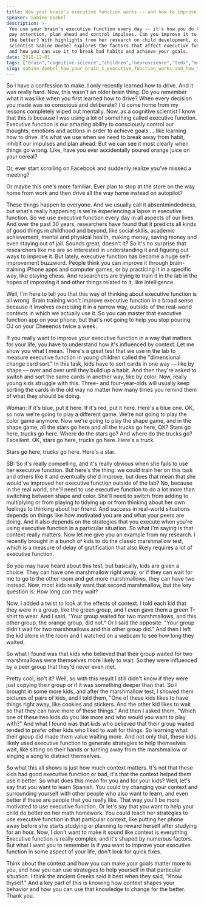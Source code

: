 ```yaml
---
title: How your brain's executive function works -- and how to improve it
speaker: Sabine Doebel
description: >-
 You use your brain's executive function every day -- it's how you do things like
 pay attention, plan ahead and control impulses. Can you improve it to change for
 the better? With highlights from her research on child development, cognitive
 scientist Sabine Doebel explores the factors that affect executive function --
 and how you can use it to break bad habits and achieve your goals.
date: 2018-12-01
tags: ["brain","cognitive-science","children","neuroscience","tedx","motivation","science"]
slug: sabine_doebel_how_your_brain_s_executive_function_works_and_how_to_improve_it
---
```


So I have a confession to make. I only recently learned how to drive. And it was really
hard. Now, this wasn't an older brain thing. Do you remember what it was like when you
first learned how to drive? When every decision you made was so conscious and deliberate?
I'd come home from my lessons completely wiped out mentally. Now, as a cognitive scientist
I know that this is because I was using a lot of something called executive function.
Executive function is our amazing ability to consciously control our thoughts, emotions
and actions in order to achieve goals ... like learning how to drive. It's what we use
when we need to break away from habit, inhibit our impulses and plan ahead. But we can see
it most clearly when things go wrong. Like, have you ever accidentally poured orange juice
on your cereal?

Or, ever start scrolling on Facebook and suddenly realize you've missed a
meeting?

Or maybe this one's more familiar: Ever plan to stop at the store on the way home from
work and then drive all the way home instead on autopilot?

These things happen to everyone. And we usually call it absentmindedness, but what's
really happening is we're experiencing a lapse in executive function. So we use executive
function every day in all aspects of our lives. And over the past 30 years, researchers
have found that it predicts all kinds of good things in childhood and beyond, like social
skills, academic achievement, mental and physical health, making money, saving money and
even staying out of jail. Sounds great, doesn't it? So it's no surprise that researchers
like me are so interested in understanding it and figuring out ways to improve it. But
lately, executive function has become a huge self-improvement buzzword. People think you
can improve it through brain-training iPhone apps and computer games, or by practicing it
in a specific way, like playing chess. And researchers are trying to train it in the lab
in the hopes of improving it and other things related to it, like intelligence.

Well, I'm here to tell you that this way of thinking about executive function is all
wrong. Brain training won't improve executive function in a broad sense because it
involves exercising it in a narrow way, outside of the real-world contexts in which we
actually use it. So you can master that executive function app on your phone, but that's
not going to help you stop pouring OJ on your Cheeerios twice a week.

If you really want to improve your executive function in a way that matters for your life,
you have to understand how it's influenced by context. Let me show you what I mean. There's
a great test that we use in the lab to measure executive function in young children called
the "dimensional change card sort." In this task, kids have to sort cards in one way —
like by shape — over and over until they build up a habit. And then they're asked to
switch and sort the same cards in another way, like by color. Now, really young kids
struggle with this. Three- and four-year-olds will usually keep sorting the cards in the
old way no matter how many times you remind them of what they should be
doing.

Woman: If it's blue, put it here. If it's red, put it here. Here's a blue one. OK, so now
we're going to play a different game. We're not going to play the color game anymore. Now
we're going to play the shape game, and in the shape game, all the stars go here and all
the trucks go here, OK? Stars go here, trucks go here. Where do the stars go? And where do
the trucks go? Excellent. OK, stars go here, trucks go here. Here's a truck.

Stars go here, trucks go here. Here's a star.

SB: So it's really compelling, and it's really obvious when she fails to use her executive
function. But here's the thing: we could train her on this task and others like it and
eventually she'd improve, but does that mean that she would've improved her executive
function outside of the lab? No, because in the real world, she'll need to use executive
function to do a lot more than switching between shape and color. She'll need to switch
from adding to multiplying or from playing to tidying up or from thinking about her own
feelings to thinking about her friend. And success in real-world situations depends on
things like how motivated you are and what your peers are doing. And it also depends on
the strategies that you execute when you're using executive function in a particular
situation. So what I'm saying is that context really matters. Now let me give you an
example from my research. I recently brought in a bunch of kids to do the classic
marshmallow test, which is a measure of delay of gratification that also likely requires a
lot of executive function.

So you may have heard about this test, but basically, kids are given a choice. They can
have one marshmallow right away, or if they can wait for me to go to the other room and
get more marshmallows, they can have two instead. Now, most kids really want that second
marshmallow, but the key question is: How long can they wait?

Now, I added a twist to look at the effects of context. I told each kid that they were in
a group, like the green group, and I even gave them a green T-shirt to wear. And I said,
"Your group waited for two marshmallows, and this other group, the orange group, did not."
Or I said the opposite: "Your group didn't wait for two marshmallows and this other group
did." And then I left the kid alone in the room and I watched on a webcam to see how long
they waited.

So what I found was that kids who believed that their group waited for two marshmallows
were themselves more likely to wait. So they were influenced by a peer group that they'd
never even met.

Pretty cool, isn't it? Well, so with this result I still didn't know if they were just
copying their group or if it was something deeper than that. So I brought in some more
kids, and after the marshmallow test, I showed them pictures of pairs of kids, and I told
them, "One of these kids likes to have things right away, like cookies and stickers. And
the other kid likes to wait so that they can have more of these things." And then I asked
them, "Which one of these two kids do you like more and who would you want to play with?"
And what I found was that kids who believed that their group waited tended to prefer other
kids who liked to wait for things. So learning what their group did made them value
waiting more. And not only that, these kids likely used executive function to generate
strategies to help themselves wait, like sitting on their hands or turning away from the
marshmallow or singing a song to distract themselves.

So what this all shows is just how much context matters. It's not that these kids had good
executive function or bad, it's that the context helped them use it better. So what does
this mean for you and for your kids? Well, let's say that you want to learn Spanish. You
could try changing your context and surrounding yourself with other people who also want
to learn, and even better if these are people that you really like. That way you'll be
more motivated to use executive function. Or let's say that you want to help your child do
better on her math homework. You could teach her strategies to use executive function in
that particular context, like putting her phone away before she starts studying or
planning to reward herself after studying for an hour. Now, I don't want to make it sound
like context is everything. Executive function is really complex, and it's shaped by
numerous factors. But what I want you to remember is if you want to improve your executive
function in some aspect of your life, don't look for quick fixes.

Think about the context and how you can make your goals matter more to you, and how you
can use strategies to help yourself in that particular situation. I think the ancient
Greeks said it best when they said, "Know thyself." And a key part of this is knowing how
context shapes your behavior and how you can use that knowledge to change for the
better. Thank you.

<!--
ad_duration=3.33
comment_count=42
event="TEDxMileHigh"
external_start_time=0
has_talk_citation=1
intro_duration=11.82
is_subtitle_required="False"
is_talk_featured="True"
language="en"
language_swap="False"
native_language="en"
number_of_related_talks=6
number_of_speakers=1
number_of_subtitled_videos=23
number_of_tags=7
number_of_talk_download_languages=23
number_of_talk_more_resources=0
number_of_talk_recommendations=1
number_of_talks_take_actions=0
post_ad_duration=0.83
published_timestamp="2019-05-09 19:43:01"
recording_date="2018-12-01"
speaker_description="Cognitive scientist"
speaker_is_published=1
speaker_name="Sabine Doebel"
talk_more_resources=[]
talk_name="How your brain's executive function works -- and how to improve it"
talk_recommendations_blurb="More resources curated by Sabine Doebel"
talks_tags=["brain","cognitive-science","children","neuroscience","tedx","motivation","science"]
talks_take_action=[]
url_audio="https://download.ted.com/talks/SabineDoebel_2018X.mp3?apikey=acme-roadrunner"
url_photo_speaker="https://pe.tedcdn.com/images/ted/c52f7abeb9082fbe77e53aea67bb8c29f7fd48a7_254x191.jpg"
url_photo_talk="https://s3.amazonaws.com/talkstar-photos/uploads/724762f3-a000-44a7-8756-5a0bdbca2d72/SabineDoebel_2018X-embed.jpg"
url_webpage="https://www.ted.com/talks/sabine_doebel_how_your_brain_s_executive_function_works_and_how_to_improve_it"
video_type_name="TEDx Talk"
-->